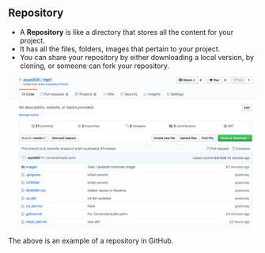## Repository

* A **Repository** is like a directory that stores all the content for your project. 
* It has all the files, folders, images that pertain to your project. 
* You can share your repository by either downloading a local version, by cloning, or someone can fork your repository. 

![repo](/images/repository.png)

The above is an example of a repository in GitHub.
